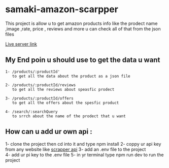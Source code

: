 # samaki-amazon-scarpper
 
 This project is allow u to get amazon products info like the prodect name ,image ,rate, price , reviews and more u can check all of that from the json files 

[Live server link ](https://samaki-amazon-scarpper.herokuapp.com/)
## My End poin u should use to get the data u want

    1- /products/:productId'
       to get all the data about the product as a json file 

    2- /products/:productId/reviews
       to get all the reviews about speasfic prodect 

    3- /products/:productId/offers
       to get all the offers about the spesfic product 

    4- /search/:searchQuery
       to srrch about the name of the prodect that u want 



## How can u add ur own api :
   1- clone the project then cd into it and type npm install
   2- coppy ur api key from any website like [scrapper api](https://www.scraperapi.com/)
   3- add an .env file to the project  
   4- add ur pi key to the .env file 
   5- in yr terminal type npm run dev to run the project 



